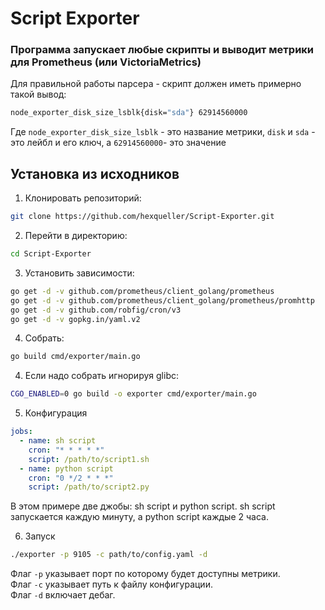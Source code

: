 # Script Exporter

### Программа запускает любые скрипты и выводит метрики для Prometheus (или VictoriaMetrics)
Для правильной работы парсера - скрипт должен иметь примерно такой вывод:
```bash
node_exporter_disk_size_lsblk{disk="sda"} 62914560000
```
Где `node_exporter_disk_size_lsblk` - это название метрики, `disk` и `sda` - это лейбл и его ключ, а `62914560000`- это значение
## Установка из исходников

1. Клонировать репозиторий:
```bash
git clone https://github.com/hexqueller/Script-Exporter.git
```
2. Перейти в директорию:
```bash
cd Script-Exporter
```
3. Установить зависимости:
```bash
go get -d -v github.com/prometheus/client_golang/prometheus
go get -d -v github.com/prometheus/client_golang/prometheus/promhttp
go get -d -v github.com/robfig/cron/v3
go get -d -v gopkg.in/yaml.v2
```
4. Собрать:
```bash
go build cmd/exporter/main.go
```
4. Если надо собрать игнорируя glibc:
```bash
CGO_ENABLED=0 go build -o exporter cmd/exporter/main.go
```
5. Конфигурация
```yaml
jobs:
  - name: sh script
    cron: "* * * * *"
    script: /path/to/script1.sh
  - name: python script
    cron: "0 */2 * * *"
    script: /path/to/script2.py
```
В этом примере две джобы: sh script и python script. sh script запускается каждую минуту, а python script каждые 2 часа.

6. Запуск
```bash
./exporter -p 9105 -c path/to/config.yaml -d
```
Флаг `-p` указывает порт по которому будет доступны метрики. \
Флаг `-c` указывает путь к файлу конфигурации. \
Флаг `-d` включает дебаг.